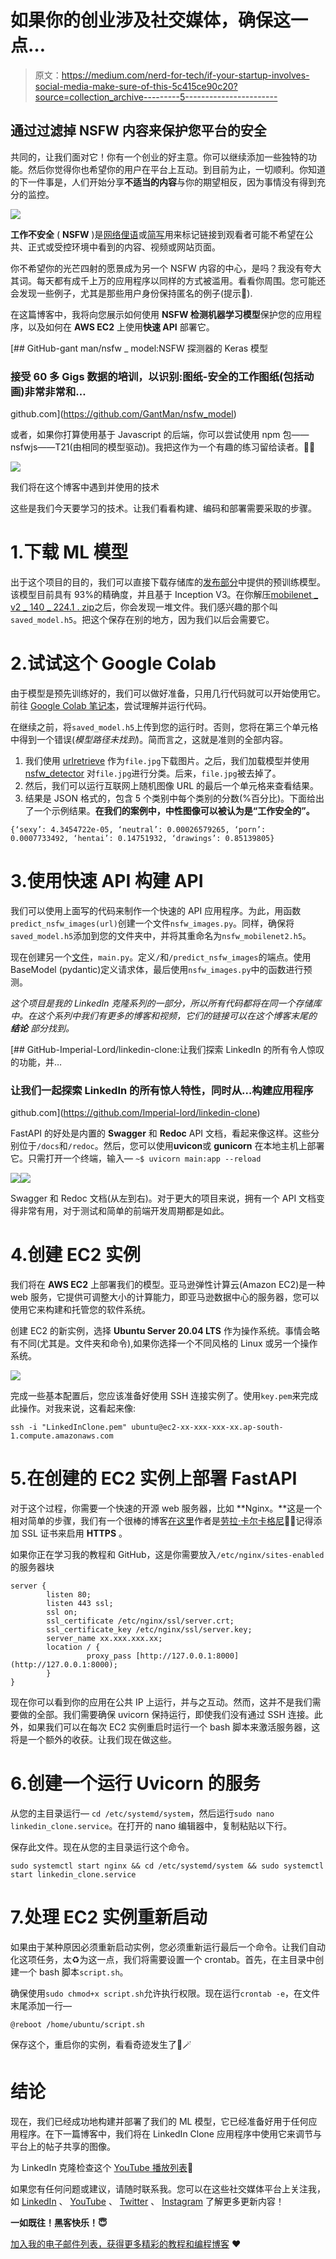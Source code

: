 # 如果你的创业涉及社交媒体，确保这一点…

> 原文：<https://medium.com/nerd-for-tech/if-your-startup-involves-social-media-make-sure-of-this-5c415ce90c20?source=collection_archive---------5----------------------->

## 通过过滤掉 NSFW 内容来保护您平台的安全

共同的，让我们面对它！你有一个创业的好主意。你可以继续添加一些独特的功能。然后你觉得你也希望你的用户在平台上互动。到目前为止，一切顺利。你知道的下一件事是，人们开始分享**不适当的内容**与你的期望相反，因为事情没有得到充分的监控。

![](img/62b82f1cba55a02a5da1d933ef34c3f7.png)

**工作不安全** ( **NSFW** )是[网络俚语](https://en.wikipedia.org/wiki/Internet_slang)或[简写](https://en.wikipedia.org/wiki/Shorthand)用来标记链接到观看者可能不希望在公共、正式或受控环境中看到的内容、视频或网站页面。

你不希望你的光芒四射的愿景成为另一个 NSFW 内容的中心，是吗？我没有夸大其词。每天都有成千上万的应用程序以同样的方式被滥用。看看你周围。您可能还会发现一些例子，尤其是那些用户身份保持匿名的例子(提示🙂).

在这篇博客中，我将向您展示如何使用 **NSFW 检测机器学习模型**保护您的应用程序，以及如何在 **AWS EC2** 上使用**快速 API** 部署它。

[](https://github.com/GantMan/nsfw_model) [## GitHub-gant man/nsfw _ model:NSFW 探测器的 Keras 模型

### 接受 60 多 Gigs 数据的培训，以识别:图纸-安全的工作图纸(包括动画)非常非常和…

github.com](https://github.com/GantMan/nsfw_model) 

或者，如果你打算使用基于 Javascript 的后端，你可以尝试使用 npm 包——nsfwjs——T21(由相同的模型驱动)。我把这作为一个有趣的练习留给读者。🏋🏻

![](img/7619d7066e2231a21228de32a0dd2e52.png)

我们将在这个博客中遇到并使用的技术

这些是我们今天要学习的技术。让我们看看构建、编码和部署需要采取的步骤。

# 1.下载 ML 模型

出于这个项目的目的，我们可以直接下载存储库的[发布部分](https://github.com/GantMan/nsfw_model/releases/tag/1.2.0)中提供的预训练模型。该模型目前具有 93%的精确度，并且基于 Inception V3。在你解压[mobilenet _ v2 _ 140 _ 224.1 . zip](https://github.com/GantMan/nsfw_model/releases/download/1.2.0/mobilenet_v2_140_224.1.zip)之后，你会发现一堆文件。我们感兴趣的那个叫`saved_model.h5`。把这个保存在别的地方，因为我们以后会需要它。

# 2.试试这个 Google Colab

由于模型是预先训练好的，我们可以做好准备，只用几行代码就可以开始使用它。前往 [Google Colab 笔记本](https://colab.research.google.com/drive/11_bayvzjoAj8UdC_F_HRmKmGa-Nu2eDT?usp=sharing)，尝试理解并运行代码。

在继续之前，将`saved_model.h5`上传到您的运行时。否则，您将在第三个单元格中得到一个错误(*模型路径未找到*)。简而言之，这就是准则的全部内容。

1.  我们使用 [urlretrieve](https://docs.python.org/3/library/urllib.request.html) 作为`file.jpg`下载图片。之后，我们加载模型并使用 [nsfw_detector](https://pypi.org/project/nsfw-detector/) 对`file.jpg`进行分类。后来，`file.jpg`被去掉了。
2.  然后，我们可以运行互联网上随机图像 URL 的最后一个单元格来查看结果。
3.  结果是 JSON 格式的，包含 5 个类别中每个类别的分数(%百分比)。下面给出了一个示例结果。**在我们的案例中，中性图像可以被认为是“工作安全的”。**

```
{‘sexy’: 4.3454722e-05, ‘neutral’: 0.00026579265, ‘porn’: 0.0007733492, ‘hentai’: 0.14751932, ‘drawings’: 0.85139805}
```

# 3.使用快速 API 构建 API

我们可以使用上面写的代码来制作一个快速的 API 应用程序。为此，用函数`predict_nsfw_images(url)`创建一个文件`nsfw_images.py`。同样，确保将`saved_model.h5`添加到您的文件夹中，并将其重命名为`nsfw_mobilenet2.h5`。

现在创建另一个[文件](https://github.com/Imperial-lord/linkedin-clone/blob/main/03-nsfw-detection/linkedin_fastapi/main.py)，`main.py`。定义`/`和`/predict_nsfw_images`的端点。使用 BaseModel (pydantic)定义请求体，最后使用`nsfw_images.py`中的函数进行预测。

*这个项目是我的 LinkedIn 克隆系列的一部分，所以所有代码都将在同一个存储库中。在这个系列中我们有更多的博客和视频，它们的链接可以在这个博客末尾的* ***结论*** *部分找到。*

[](https://github.com/Imperial-lord/linkedin-clone) [## GitHub-Imperial-Lord/linkedin-clone:让我们探索 LinkedIn 的所有令人惊叹的功能，并…

### 让我们一起探索 LinkedIn 的所有惊人特性，同时从…构建应用程序

github.com](https://github.com/Imperial-lord/linkedin-clone) 

FastAPI 的好处是内置的 **Swagger** 和 **Redoc** API 文档，看起来像这样。这些分别位于`/docs`和`/redoc`。然后，您可以使用**uvicon**或 **gunicorn** 在本地主机上部署它。只需打开一个终端，输入— `~$ uvicorn main:app --reload`

![](img/89ba6539173c3808da8b1fa2c503b087.png)![](img/25d1908d97753e03346fcce6ad69ad1f.png)

Swagger 和 Redoc 文档(从左到右)。对于更大的项目来说，拥有一个 API 文档变得非常有用，对于测试和简单的前端开发周期都是如此。

# 4.创建 EC2 实例

我们将在 **AWS EC2** 上部署我们的模型。亚马逊弹性计算云(Amazon EC2)是一种 web 服务，它提供可调整大小的计算能力，即亚马逊数据中心的服务器，您可以使用它来构建和托管您的软件系统。

创建 EC2 的新实例，选择 **Ubuntu Server 20.04 LTS** 作为操作系统。事情会略有不同(尤其是。文件夹和命令),如果你选择一个不同风格的 Linux 或另一个操作系统。

![](img/31afa8a6c9230a7f0fdb10746c710fb1.png)

完成一些基本配置后，您应该准备好使用 SSH 连接实例了。使用`key.pem`来完成此操作。对我来说，这看起来像:

```
ssh -i "LinkedInClone.pem" ubuntu@ec2-xx-xxx-xxx-xx.ap-south-1.compute.amazonaws.com
```

# 5.在创建的 EC2 实例上部署 FastAPI

对于这个过程，你需要一个快速的开源 web 服务器，比如 **Nginx。**这是一个相对简单的步骤，我们有一个很棒的博客[在这里](https://lcalcagni.medium.com/deploy-your-fastapi-to-aws-ec2-using-nginx-aa8aa0d85ec7)作者是[劳拉·卡尔卡格尼](https://medium.com/u/1ce160b1fa58)🙌🏻记得添加 SSL 证书来启用 **HTTPS** 。

如果你正在学习我的教程和 GitHub，这是你需要放入`/etc/nginx/sites-enabled`的服务器块

```
server {     
        listen 80;
        listen 443 ssl;
        ssl on;
        ssl_certificate /etc/nginx/ssl/server.crt;
        ssl_certificate_key /etc/nginx/ssl/server.key;     
        server_name xx.xxx.xxx.xx;     
        location / {         
                 proxy_pass [http://127.0.0.1:8000](http://127.0.0.1:8000);    
        } 
}
```

现在你可以看到你的应用在公共 IP 上运行，并与之互动。然而，这并不是我们需要做的全部。我们需要确保 uvicorn 保持运行，即使我们没有通过 SSH 连接。此外，如果我们可以在每次 EC2 实例重启时运行一个 bash 脚本来激活服务器，这将是一个额外的收获。让我们现在做这些。

# 6.创建一个运行 Uvicorn 的服务

从您的主目录运行— `cd /etc/systemd/system`，然后运行`sudo nano linkedin_clone.service`。在打开的 nano 编辑器中，复制粘贴以下行。

保存此文件。现在从您的主目录运行这个命令。

```
sudo systemctl start nginx && cd /etc/systemd/system && sudo systemctl start linkedin_clone.service
```

# 7.处理 EC2 实例重新启动

如果由于某种原因必须重新启动实例，您必须重新运行最后一个命令。让我们自动化这项任务，太♻️为这一点，我们将需要设置一个 crontab。首先，在主目录中创建一个 bash 脚本`script.sh`。

确保使用`sudo chmod+x script.sh`允许执行权限。现在运行`crontab -e`，在文件末尾添加一行—

```
@reboot /home/ubuntu/script.sh
```

保存这个，重启你的实例，看看奇迹发生了🙂🪄

# 结论

现在，我们已经成功地构建并部署了我们的 ML 模型，它已经准备好用于任何应用程序。在下一篇博客中，我们将在 LinkedIn Clone 应用程序中使用它来调节与平台上的帖子共享的图像。

为 LinkedIn 克隆检查这个 [YouTube 播放列表](https://youtube.com/playlist?list=PLP4WN_p7hZ732ZY3E_PULipgicRRWxDd7)💼

如果您有任何问题或建议，请随时联系我。您可以在这些社交媒体平台上关注我，如 [LinkedIn](https://www.linkedin.com/in/ab-satyaprakash/) 、 [YouTube](https://www.youtube.com/channel/UCJ6D0HS8c9Il-eX5lGbAyGg) 、 [Twitter](https://twitter.com/AbSatyaprakash) 、 [Instagram](https://www.instagram.com/absatyaprakash/) 了解更多更新内容！

**一如既往！黑客快乐！😇**

[加入我的电子邮件列表，获得更多精彩的教程和编程博客](https://absatyaprakash01.medium.com/subscribe) ❤️